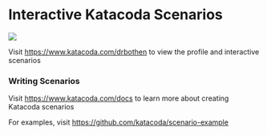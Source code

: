 # Interactive Katacoda Scenarios

[![](http://shields.katacoda.com/katacoda/drbothen/count.svg)](https://www.katacoda.com/drbothen "Get your profile on Katacoda.com")

Visit https://www.katacoda.com/drbothen to view the profile and interactive scenarios

### Writing Scenarios
Visit https://www.katacoda.com/docs to learn more about creating Katacoda scenarios

For examples, visit https://github.com/katacoda/scenario-example

